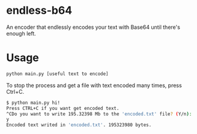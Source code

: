 # endless-b64
An encoder that endlessly encodes your text with Base64 until there's enough left.
# Usage
```bash
python main.py [useful text to encode]
```
To stop the process and get a file with text encoded many times, press Ctrl+C.
```bash
$ python main.py hi!
Press CTRL+C if you want get encoded text.
^CDo you want to write 195.32398 Mb to the 'encoded.txt' file? (Y/n):
y
Encoded text writed in 'encoded.txt'. 195323980 bytes.
```
